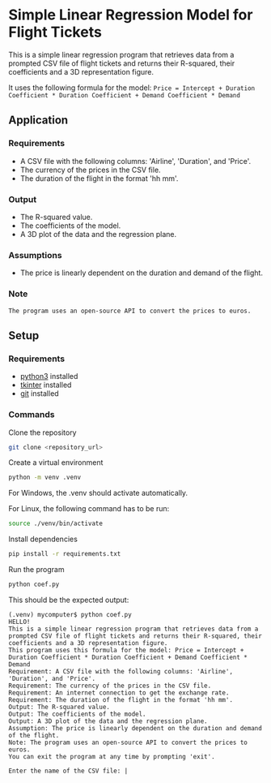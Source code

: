 # Simple Linear Regression Model for Flight Tickets
This is a simple linear regression program that retrieves data from a prompted CSV file of flight tickets and returns their R-squared, their coefficients and a 3D representation figure. 

It uses the following formula for the model: `Price = Intercept + Duration Coefficient * Duration Coefficient + Demand Coefficient * Demand`
## Application
### Requirements
- A CSV file with the following columns: 'Airline', 'Duration', and 'Price'.
- The currency of the prices in the CSV file.
- The duration of the flight in the format 'hh mm'.
### Output
- The R-squared value.
- The coefficients of the model.
- A 3D plot of the data and the regression plane.
### Assumptions
- The price is linearly dependent on the duration and demand of the flight.
### Note
```
The program uses an open-source API to convert the prices to euros.
```

## Setup
### Requirements
- [python3](https://www.python.org/downloads/) installed
- [tkinter](https://docs.python.org/3/library/tkinter.html) installed
- [git](https://git-scm.com/downloads) installed
### Commands
Clone the repository
```bash
git clone <repository_url>
```
Create a virtual environment
```bash
python -m venv .venv
```
For Windows, the .venv should activate automatically.

For Linux, the following command has to be run:
```bash
source ./venv/bin/activate
```
Install dependencies
```bash
pip install -r requirements.txt
```
Run the program
```bash
python coef.py
```
This should be the expected output:
```git
(.venv) mycomputer$ python coef.py
HELLO!
This is a simple linear regression program that retrieves data from a prompted CSV file of flight tickets and returns their R-squared, their coefficients and a 3D representation figure.
This program uses this formula for the model: Price = Intercept + Duration Coefficient * Duration Coefficient + Demand Coefficient * Demand
Requirement: A CSV file with the following columns: 'Airline', 'Duration', and 'Price'.
Requirement: The currency of the prices in the CSV file.
Requirement: An internet connection to get the exchange rate.
Requirement: The duration of the flight in the format 'hh mm'.
Output: The R-squared value.
Output: The coefficients of the model.
Output: A 3D plot of the data and the regression plane.
Assumption: The price is linearly dependent on the duration and demand of the flight.
Note: The program uses an open-source API to convert the prices to euros.
You can exit the program at any time by prompting 'exit'.

Enter the name of the CSV file: |
```
